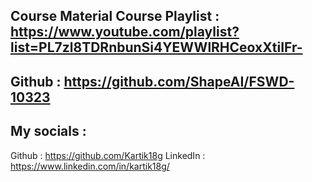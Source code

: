 ## Course Material Course Playlist : https://www.youtube.com/playlist?list=PL7zl8TDRnbunSi4YEWWlRHCeoxXtiIFr- 
## Github : https://github.com/ShapeAI/FSWD-10323
## My socials :
Github : https://github.com/Kartik18g LinkedIn : https://www.linkedin.com/in/kartik18g/
